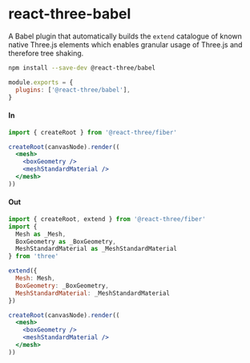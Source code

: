 # react-three-babel

A Babel plugin that automatically builds the `extend` catalogue of known native Three.js elements which enables granular usage of Three.js and therefore tree shaking.

```bash
npm install --save-dev @react-three/babel
```

```javascript babel.config.js
module.exports = {
  plugins: ['@react-three/babel'],
}
```

#### In

```jsx
import { createRoot } from '@react-three/fiber'

createRoot(canvasNode).render((
  <mesh>
    <boxGeometry />
    <meshStandardMaterial />
  </mesh>
))
```

#### Out

```jsx
import { createRoot, extend } from '@react-three/fiber'
import {
  Mesh as _Mesh, 
  BoxGeometry as _BoxGeometry, 
  MeshStandardMaterial as _MeshStandardMaterial
} from 'three'

extend({
  Mesh: Mesh,
  BoxGeometry: _BoxGeometry,
  MeshStandardMaterial: _MeshStandardMaterial
})

createRoot(canvasNode).render((
  <mesh>
    <boxGeometry />
    <meshStandardMaterial />
  </mesh>
))
```
